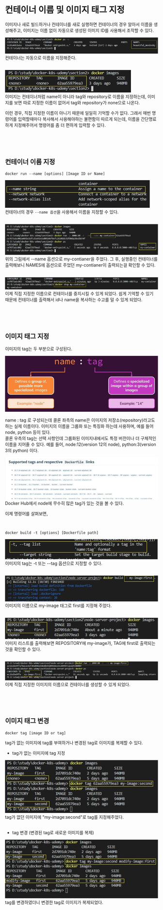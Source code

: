 # 컨테이너 이름 및 이미지 태그 지정

이미지나 새로 빌드하거나 컨테이너를 새로 실행하면 컨테이너의 경우 알아서 이름을 생성해주고, 이미지는 이름 없이 자동으로 생성된 이미지 ID를 사용해서 조작할 수  있다. 
<br/>

<img src="image/11/container-auto-name.JPG"><br/>
컨테이너는 자동으로 이름을 지정해준다.<br/><br/>

<img src="image/11/image-no-tag.JPG"><br/>
이미지는 컨테이너처럼 name이 아니라 tag와 repository로 이름을 지정하는데,
이미지를 보면 따로 지정한 이름이 없어서 tag와 repository가 none으로 나온다.<br/>

이런 경우, 직접 지정한 이름이 아니기 때문에 일일히 기억할 수가 없다. 그래서 매번 명령어를 입력할때마다 복사해서 사용해야하는 불편함이 따르게 되는데, 이름을 간단명료하게 지정해주어서 명령어를 좀 더 편하게 입력할 수 있다.

<br/><br/><br/>

## 컨테이너 이름 지정

```
docker run --name [options] [Image ID or Name]
```

<img src="image/11/name-option.JPG"><br/>
컨테이너의 경우 `--name 옵션`을 사용해서 이름을 지정할 수 있다.<br/><br/>

<img src="image/11/docker-run-name.JPG"><br/>
위의 그림에서 --name 옵션으로 my-contianer을 주었다. 그 후, 실행중인 컨테이너를 출력해보니 NAMES에 옵션으로 주었던 my-contianer이 출력되는걸 확인할 수 있다.<br/><br/>

<img src="image/11/docker-stop-name.JPG"><br/>
이제 직접 지정한 이름으로 컨테이너를 중지시킬 수 있게 되었다. 쉽게 기억할 수 있기 때문에 컨테이너를 출력해서 id나 name을 복사하는 수고를 덜 수 있게 되었다.

<br/><br/><br/>

## 이미지 태그 지정

이미지의 tag는 두 부분으로 구성된다. 

<img src="image/11/image-tag.JPG"><br/>

name : tag 로 구성되는데 콜론 좌측의 name은 이미지의 저장소(repository)라고도 하는 실제 이름이다. 이미지의 이름을 그룹화 또는 특징화 하는데 사용하며, 예를 들어 node, python 등이 있다. <br/>
콜론 우측의 tag는 선택 사항인데 그룹화된 이미지내에서도 특정 버전이나 더 구체적인 이름을 지어줄 수 있다. 예를 들어, node:12(version 12의 node), python:3(version 3의 python) 이다.

<img src="image/11/docker-hub-node-tag.JPG">
Docker Hub에서 node에 무수히 많은 tag가 있는 것을 볼 수 있다.

<br/>

이제 명령어를 살펴보면,

<br/>

```
docker build -t [options] [Dockerfile path]
```
<img src="image/11/tag-option.JPG"><br/>
이미지의 tag는 -t 또는 --tag 옵션으로 지정할 수 있다.<br/><br/>

<img src="image/11/docker-build-tag.JPG"><br/>
이미지의 이름으로 my-image 태그로 first를 지정해 주었다.<br/><br/>

<img src="image/11/docker-images-after-build-tag.JPG"><br/>
이미지 리스트를 출력해보면 REPOSITORY에 my-image가, TAG에 first로 출력되는것을 확인할 수 있다.<br/><br/>

<img src="image/11/container-run-by-custom-name-image.JPG"><br/>
이제 직접 지정한 이미지의 이름으로 컨테이너를 생성할 수 있게 되었다.

<br/><br/><br/>

## 이미지 태그 변경

```
docker tag [image ID or tag]
```
tag가 없는 이미지에 tag를 부여하거나 변경된 tag로 이미지를 복제할 수 있다.<br/>

* tag가 없는 이미지에 tag 지정

<img src="image/11/set-image-tag.JPG"><br/>
tag가 없던 이미지에 "my-image:second"로 tag를 지정해주었다.<br/><br/>

* tag 변경 (변경된 tag로 새로운 이미지를 복제)

<img src="image/11/modify-tag-image-copy.JPG"><br/>
tag를 변경하였더니 변경한 tag로 이미지가 복제되었다.<br/><br/>

